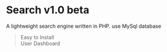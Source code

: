 # Search v1.0 beta
A lightweight search engine written in PHP. use MySql database
> Easy to Install </br>
> User Dashboard </br>

